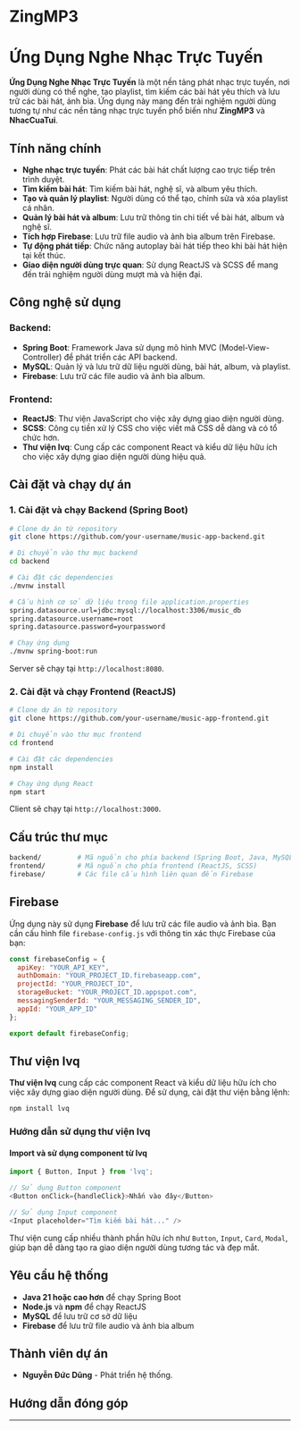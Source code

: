# ZingMP3
# Ứng Dụng Nghe Nhạc Trực Tuyến

**Ứng Dụng Nghe Nhạc Trực Tuyến** là một nền tảng phát nhạc trực tuyến, nơi người dùng có thể nghe, tạo playlist, tìm kiếm các bài hát yêu thích và lưu trữ các bài hát, ảnh bìa. Ứng dụng này mang đến trải nghiệm người dùng tương tự như các nền tảng nhạc trực tuyến phổ biến như **ZingMP3** và **NhacCuaTui**.

## Tính năng chính

- **Nghe nhạc trực tuyến**: Phát các bài hát chất lượng cao trực tiếp trên trình duyệt.
- **Tìm kiếm bài hát**: Tìm kiếm bài hát, nghệ sĩ, và album yêu thích.
- **Tạo và quản lý playlist**: Người dùng có thể tạo, chỉnh sửa và xóa playlist cá nhân.
- **Quản lý bài hát và album**: Lưu trữ thông tin chi tiết về bài hát, album và nghệ sĩ.
- **Tích hợp Firebase**: Lưu trữ file audio và ảnh bìa album trên Firebase.
- **Tự động phát tiếp**: Chức năng autoplay bài hát tiếp theo khi bài hát hiện tại kết thúc.
- **Giao diện người dùng trực quan**: Sử dụng ReactJS và SCSS để mang đến trải nghiệm người dùng mượt mà và hiện đại.

## Công nghệ sử dụng

### Backend:
- **Spring Boot**: Framework Java sử dụng mô hình MVC (Model-View-Controller) để phát triển các API backend.
- **MySQL**: Quản lý và lưu trữ dữ liệu người dùng, bài hát, album, và playlist.
- **Firebase**: Lưu trữ các file audio và ảnh bìa album.
  
### Frontend:
- **ReactJS**: Thư viện JavaScript cho việc xây dựng giao diện người dùng.
- **SCSS**: Công cụ tiền xử lý CSS cho việc viết mã CSS dễ dàng và có tổ chức hơn.
- **Thư viện lvq**: Cung cấp các component React và kiểu dữ liệu hữu ích cho việc xây dựng giao diện người dùng hiệu quả.

## Cài đặt và chạy dự án

### 1. Cài đặt và chạy Backend (Spring Boot)

```bash
# Clone dự án từ repository
git clone https://github.com/your-username/music-app-backend.git

# Di chuyển vào thư mục backend
cd backend

# Cài đặt các dependencies
./mvnw install

# Cấu hình cơ sở dữ liệu trong file application.properties
spring.datasource.url=jdbc:mysql://localhost:3306/music_db
spring.datasource.username=root
spring.datasource.password=yourpassword

# Chạy ứng dụng
./mvnw spring-boot:run
```

Server sẽ chạy tại `http://localhost:8080`.

### 2. Cài đặt và chạy Frontend (ReactJS)

```bash
# Clone dự án từ repository
git clone https://github.com/your-username/music-app-frontend.git

# Di chuyển vào thư mục frontend
cd frontend

# Cài đặt các dependencies
npm install

# Chạy ứng dụng React
npm start
```

Client sẽ chạy tại `http://localhost:3000`.

## Cấu trúc thư mục

```bash
backend/         # Mã nguồn cho phía backend (Spring Boot, Java, MySQL)
frontend/        # Mã nguồn cho phía frontend (ReactJS, SCSS)
firebase/        # Các file cấu hình liên quan đến Firebase
```

## Firebase

Ứng dụng này sử dụng **Firebase** để lưu trữ các file audio và ảnh bìa. Bạn cần cấu hình file `firebase-config.js` với thông tin xác thực Firebase của bạn:

```javascript
const firebaseConfig = {
  apiKey: "YOUR_API_KEY",
  authDomain: "YOUR_PROJECT_ID.firebaseapp.com",
  projectId: "YOUR_PROJECT_ID",
  storageBucket: "YOUR_PROJECT_ID.appspot.com",
  messagingSenderId: "YOUR_MESSAGING_SENDER_ID",
  appId: "YOUR_APP_ID"
};

export default firebaseConfig;
```

## Thư viện lvq

**Thư viện lvq** cung cấp các component React và kiểu dữ liệu hữu ích cho việc xây dựng giao diện người dùng. Để sử dụng, cài đặt thư viện bằng lệnh:

```bash
npm install lvq
```

### Hướng dẫn sử dụng thư viện lvq

#### Import và sử dụng component từ lvq

```javascript
import { Button, Input } from 'lvq';

// Sử dụng Button component
<Button onClick={handleClick}>Nhấn vào đây</Button>

// Sử dụng Input component
<Input placeholder="Tìm kiếm bài hát..." />
```

Thư viện cung cấp nhiều thành phần hữu ích như `Button`, `Input`, `Card`, `Modal`, giúp bạn dễ dàng tạo ra giao diện người dùng tương tác và đẹp mắt.

## Yêu cầu hệ thống

- **Java 21 hoặc cao hơn** để chạy Spring Boot
- **Node.js** và **npm** để chạy ReactJS
- **MySQL** để lưu trữ cơ sở dữ liệu
- **Firebase** để lưu trữ file audio và ảnh bìa album

## Thành viên dự án

- **Nguyễn Đức Dũng** - Phát triển hệ thống.
## Hướng dẫn đóng góp
---
